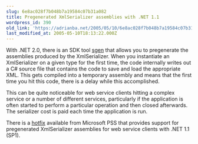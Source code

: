 ```yaml
---
slug: 6e8ac028f7b048b7a19584c07b31a082
title: Pregenerated XmlSerializer assemblies with .NET 1.1
wordpress_id: 390
old_link: 'https://adrianba.net/2005/05/10/6e8ac028f7b048b7a19584c07b31a082/'
last_modified_at: 2005-05-10T18:13:22.000Z
---
```


With .NET 2.0, there is an SDK tool
[sgen](http://winfx.msdn.microsoft.com/library/en-us/dv_fxtools/html/cc1d1f1c-fb26-4be9-885a-3fe84c81cec6.asp) that allows you to pregenerate the assemblies
produced by the XmlSerializer. When you instantiate an
XmlSerializer on a given type for the first time, the code
internally writes out a C# source file that contains the code to
save and load the appropriate XML. This gets compiled into a
temporary assembly and means that the first time you hit this code,
there is a delay while this accomplished.

This can be quite noticeable for web service clients hitting a
complex service or a number of different services, particularly if
the application is often started to perform a particular operation
and then closed afterwards. The serializer cost is paid each time
the application is run.

There is a [
hotfix](http://support.microsoft.com/?id=872800) available from Microsoft PSS that provides support for
pregenerated XmlSerializer assemblies for web service clients with
.NET 1.1 (SP1).

